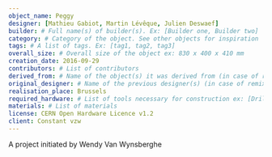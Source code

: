 ```yaml
---
object_name: Peggy
designer: [Mathieu Gabiot, Martin Lévêque, Julien Deswaef]
builder: # Full name(s) of builder(s). Ex: [Builder one, Builder two]
category: # Category of the object. See other objects for inspiration
tags: # A list of tags. Ex: [tag1, tag2, tag3]
overall_size: # Overall size of the object ex: 830 x 400 x 410 mm
creation_date: 2016-09-29
contributors: # List of contributors
derived_from: # Name of the object(s) it was derived from (in case of remixes)
original_designer: # Name of the previous designer(s) (in case of remixes)
realisation_place: Brussels
required_hardware: # List of tools necessary for construction ex: [Drill, Screw Driver, Saw]
materials: # List of materials
license: ﻿CERN Open Hardware Licence v1.2 
client: Constant vzw
---
```


A project initiated by Wendy Van Wynsberghe